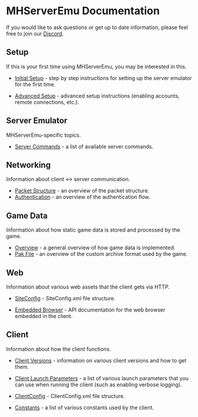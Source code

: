 # MHServerEmu Documentation

If you would like to ask questions or get up to date information, please feel free to join our [Discord](https://discord.gg/hjR8Bj52t3).

## Setup

If this is your first time using MHServerEmu, you may be interested in this.

- [Initial Setup](./Setup/InitialSetup.md) - step by step instructions for setting up the server emulator for the first time.

- [Advanced Setup](./Setup/AdvancedSetup.md) - advanced setup instructions (enabling accounts, remote connections, etc.).

## Server Emulator

MHServerEmu-specific topics.

- [Server Commands](./ServerEmu/ServerCommands.md) - a list of available server commands.

## Networking

Information about client <-> server communication.

- [Packet Structure](./Networking/PacketStructure.md) - an overview of the packet structure.
- [Authentication](./Networking/Authentication.md) - an overview of the authentication flow.

## Game Data

Information about how static game data is stored and processed by the game.

- [Overview](./GameData/Overview.md) - a general overview of how game data is implemented.
- [Pak File](./GameData/PakFile.md) - an overview of the custom archive format used by the game.

## Web

Information about various web assets that the client gets via HTTP.

- [SiteConfig](./Web/SiteConfig.md) - SiteConfig.xml file structure.

- [Embedded Browser](./Web/EmbeddedBrowser.md) - API documentation for the web browser embedded in the client.

## Client

Information about how the client functions.

- [Client Versions](./Client/ClientVersions.md) - information on various client versions and how to get them.

- [Client Launch Parameters](./Client/ClientLaunchParameters.md) - a list of various launch parameters that you can use when running the client (such as enabling verbose logging).

- [ClientConfig](./Client/ClientConfig.md) - ClientConfig.xml file structure.

- [Constants](./Client/Constants.md) - a list of various constants used by the client.
